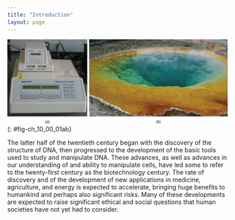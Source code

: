 ```yaml
---
title: "Introduction"
layout: page
---
```



<?cnx.eoc class="summary" title="Sections Summary"?>

<?cnx.eoc class="art-exercise" title="Art Connections"?>

<?cnx.eoc class="multiple-choice" title="Multiple Choice"?>

<?cnx.eoc class="free-response" title="Free Response"?>

 ![In part A, a PCR machine sits on a desk. It has a digital screen on the front and buttons, and &#x201C;caution, hot base&#x201D; is written on the front. Part B shows a hot spring in Yellowstone.](../resources/Figure_10_00_01ab.jpg "(a) A thermal cycler, such as the one shown here, is a basic tool used to study DNA in a process called the polymerase chain reaction (PCR). The polymerase enzyme most often used with PCR comes from a strain of bacteria that lives in (b) the hot springs of Yellowstone National Park. (credit a: modification of work by Magnus Manske; credit b: modification of work by Jon Sullivan)"){: #fig-ch_10_00_01ab}

The latter half of the twentieth century began with the discovery of the structure of DNA, then progressed to the development of the basic tools used to study and manipulate DNA. These advances, as well as advances in our understanding of and ability to manipulate cells, have led some to refer to the twenty-first century as the biotechnology century. The rate of discovery and of the development of new applications in medicine, agriculture, and energy is expected to accelerate, bringing huge benefits to humankind and perhaps also significant risks. Many of these developments are expected to raise significant ethical and social questions that human societies have not yet had to consider.

